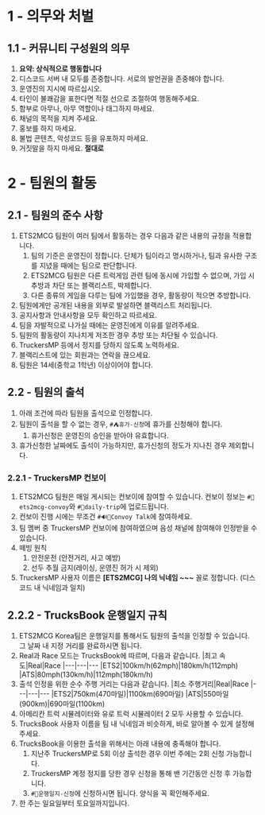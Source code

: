 # 1 - 의무와 처벌

## 1.1 - 커뮤니티 구성원의 의무
1. **요약: 상식적으로 행동합니다**
1. 디스코드 서버 내 모두를 존중합니다. 서로의 발언권을 존중해야 합니다.
1. 운영진의 지시에 따르십시오.
1. 타인이 불쾌감을 표한다면 적절 선으로 조절하여 행동해주세요.
1. 함부로 아무나, 아무 역할이나 태그하지 마세요.
1. 채널의 목적을 지켜 주세요.
1. 홍보를 하지 마세요.
1. 불법 콘텐츠, 악성코드 등을 유포하지 마세요.
1. 거짓말을 하지 마세요. **절대로**

# 2 - 팀원의 활동

## 2.1 - 팀원의 준수 사항
1. ETS2MCG 팀원이 여러 팀에서 활동하는 경우 다음과 같은 내용의 규정을 적용합니다.
    1. 팀의 기준은 운영진이 정합니다. 단체가 팀이라고 명시하거나, 팀과 유사한 구조를 지녔을 때에는 팀으로 판단합니다.
    1. ETS2MCG 팀원은 다른 트럭게임 관련 팀에 동시에 가입할 수 없으며, 가입 시 추방과 차단 또는 블랙리스트, 박제합니다.
    1. 다른 종류의 게임을 다루는 팀에 가입했을 경우, 활동량이 적으면 추방합니다.
1. 팀원에게만 공개된 내용을 외부로 발설하면 블랙리스트 처리됩니다.
1. 공지사항과 안내사항을 모두 확인하고 따르세요.
1. 팀을 자발적으로 나가실 때에는 운영진에게 이유를 알려주세요.
1. 팀원의 활동량이 지나치게 저조한 경우 추방 또는 차단될 수 있습니다.
1. TruckersMP 등에서 정지를 당하지 않도록 노력하세요.
1. 블랙리스트에 있는 회원과는 연락을 끊으세요.
1. 팀원은 14세(중학교 1학년) 이상이어야 합니다.

## 2.2 - 팀원의 출석
1. 아래 조건에 따라 팀원을 출석으로 인정합니다.
1. 팀원이 출석을 할 수 없는 경우, `#⛺휴가-신청`에 휴가를 신청해야 합니다.
    1. 휴가신청은 운영진의 승인을 받아야 유효합니다.
1. 휴가신청한 날짜에도 출석이 가능하지만, 휴가신청의 정도가 지나친 경우 제외합니다.

### 2.2.1 - TruckersMP 컨보이
1. ETS2MCG 팀원은 매일 게시되는 컨보이에 참여할 수 있습니다. 컨보이 정보는 `#🚛ets2mcg-convoy`와 `#🚚daily-trip`에 업로드됩니다.
1. 컨보이 진행 시에는 무조건 `#🔊🚚Convoy Talk`에 참여하세요.
1. 팀 멤버 중 TruckersMP 컨보이에 참여하였으며 음성 채널에 참여해야 인정받을 수 있습니다.
1. 떼빙 원칙
    1. 안전운전 (안전거리, 사고 예방)
    1. 선두 추월 금지(레이싱, 운영진 허가 시 제외)
1. TruckersMP 사용자 이름은 **[ETS2MCG] 나의 닉네임 \~\~\~** 꼴로 정합니다. (디스코드 내 닉네임과 일치)

## 2.2.2 - TrucksBook 운행일지 규칙
1. ETS2MCG Korea팀은 운행일지를 통해서도 팀원의 출석을 인정할 수 있습니다. 그 날짜 내 지정 거리를 완료하시면 됩니다.
1. Real과 Race 모드는 TrucksBook에 따르며, 다음과 같습니다.
    |최고 속도|Real|Race
    |---|---|---
    |ETS2|100km/h(62mph)|180km/h(112mph)
    |ATS|80mph(130km/h)|112mph(180km/h)
1. 출석 인정을 위한 순수 주행 거리는 다음과 같습니다.
    |최소 주행거리|Real|Race
    |---|---|---
    |ETS2|750km(470마일)|1100km(690마일)
    |ATS|550마일(900km)|690마일(1100km)
1. 아메리칸 트럭 시뮬레이터와 유로 트럭 시뮬레이터 2 모두 사용할 수 있습니다.
1. TrucksBook 사용자 이름을 팀 내 닉네임과 비슷하게, 바로 알아볼 수 있게 설정해주세요.
1. TrucksBook을 이용한 출석을 위해서는 아래 내용에 충족해야 합니다.
    1. 지난주 TruckersMP로 5회 이상 출석한 경우 이번 주에는 2회 신청 가능합니다.
    1. TruckersMP 계정 정지를 당한 경우 신청을 통해 밴 기간동안 신청 후 가능합니다.
    1. `#🧭운행일지-신청`에 신청하시면 됩니다. 양식을 꼭 확인해주세요.
1.  한 주는 일요일부터 토요일까지입니다.
